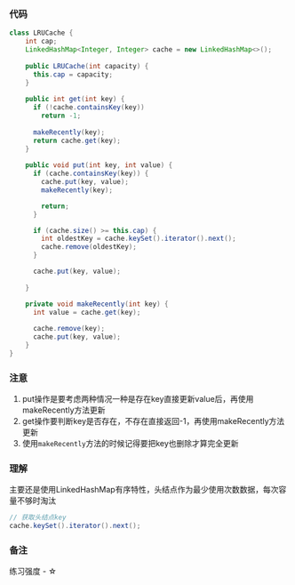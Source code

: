 ### 代码

```java
class LRUCache {
    int cap;
    LinkedHashMap<Integer, Integer> cache = new LinkedHashMap<>();
    
    public LRUCache(int capacity) {
      this.cap = capacity;
    }
    
    public int get(int key) {
      if (!cache.containsKey(key))
        return -1;
      
      makeRecently(key);
      return cache.get(key);
    }
    
    public void put(int key, int value) {
      if (cache.containsKey(key)) {
        cache.put(key, value);
        makeRecently(key);

        return;
      }

      if (cache.size() >= this.cap) {
        int oldestKey = cache.keySet().iterator().next();
        cache.remove(oldestKey);
      }

      cache.put(key, value);
      
    }

    private void makeRecently(int key) {
      int value = cache.get(key);
      
      cache.remove(key);
      cache.put(key, value);
    }
}
```

### 注意

1. put操作是要考虑两种情况一种是存在key直接更新value后，再使用makeRecently方法更新
2. get操作要判断key是否存在，不存在直接返回-1，再使用makeRecently方法更新
3. 使用`makeRecently`方法的时候记得要把key也删除才算完全更新

### 理解

主要还是使用LinkedHashMap有序特性，头结点作为最少使用次数数据，每次容量不够时淘汰

```java
// 获取头结点key
cache.keySet().iterator().next();
```

### 备注

练习强度  - ☆


